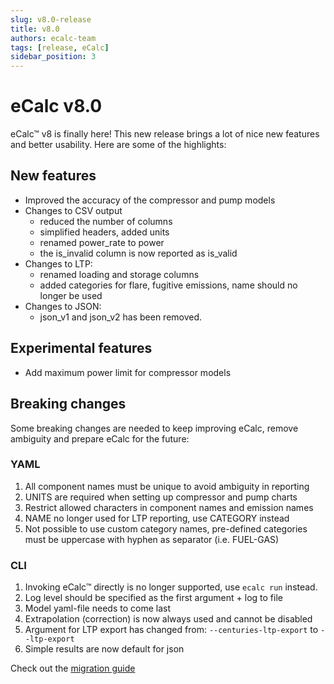 ```yaml
---
slug: v8.0-release
title: v8.0
authors: ecalc-team
tags: [release, eCalc]
sidebar_position: 3
---
```


# eCalc v8.0

eCalc™ v8 is finally here! This new release brings a lot of nice new features and better usability. Here are some
of the highlights:

## New features

- Improved the accuracy of the compressor and pump models
- Changes to CSV output 
  - reduced the number of columns
  - simplified headers, added units
  - renamed power_rate to power
  - the is_invalid column is now reported as is_valid
- Changes to LTP:
  - renamed loading and storage columns
  - added categories for flare, fugitive emissions, name should no longer be used
- Changes to JSON:
  - json_v1 and json_v2 has been removed.

## Experimental features
- Add maximum power limit for compressor models

## Breaking changes

Some breaking changes are needed to keep improving eCalc, remove ambiguity and prepare eCalc for the future:

### YAML

1. All component names must be unique to avoid ambiguity in reporting
2. UNITS are required when setting up compressor and pump charts
3. Restrict allowed characters in component names and emission names
4. NAME no longer used for LTP reporting, use CATEGORY instead
5. Not possible to use custom category names, pre-defined categories must be uppercase with hyphen as separator (i.e. FUEL-GAS)

### CLI

1. Invoking eCalc™ directly is no longer supported, use `ecalc run` instead.
2. Log level should be specified as the first argument + log to file
3. Model yaml-file needs to come last
4. Extrapolation (correction) is now always used and cannot be disabled
5. Argument for LTP export has changed from: `--centuries-ltp-export` to `--ltp-export`
6. Simple results are now default for json

Check out the [migration guide](../about/migration_guides/v7_to_v8)